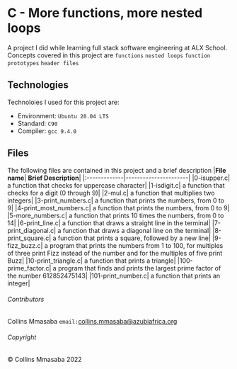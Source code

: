 # C - More functions, more nested loops
A project I did while learning full stack software engineering at ALX School. Concepts covered in this project are `functions` `nested loops` `function prototypes` `header files`

## Technologies
Technoloies I used for this project are:
- Environment: `Ubuntu 20.04 LTS`
- Standard: `C90`
- Compiler: `gcc 9.4.0`

## Files
The following files are contained in this project and a brief description
|**File name**| **Brief Description**|
|:-------------|----------------------|
|0-isupper.c| a function that checks for uppercase character|
|1-isdigit.c| a function that checks for a digit (0 through 9)|
|2-mul.c| a function that multiplies two integers|
|3-print_numbers.c| a function that prints the numbers, from 0 to 9|
|4-print_most_numbers.c| a function that prints the numbers, from 0 to 9|
|5-more_numbers.c| a function that prints 10 times the numbers, from 0 to 14|
|6-print_line.c| a function that draws a straight line in the terminal|
|7-print_diagonal.c| a function that draws a diagonal line on the terminal|
|8-print_square.c| a function that prints a square, followed by a new line|
|9-fizz_buzz.c| a program that prints the numbers from 1 to 100, for multiples of three print Fizz instead of the number and for the multiples of five print Buzz|
|10-print_triangle.c| a function that prints a triangle|
|100-prime_factor.c| a program that finds and prints the largest prime factor of the number 612852475143|
|101-print_number.c| a function that prints an integer|

###### Contributors ######
Collins Mmasaba `email:`<collins.mmasaba@azubiafrica.org>

###### Copyright ######
© Collins Mmasaba 2022
